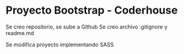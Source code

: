 <h1>Proyecto Bootstrap - Coderhouse</h1>

<p>Se creo repositorio, se sube a Github
Se creo archivo .gitignore y readme.md</p>

<p>Se modifica proyecto implementando SASS<p>